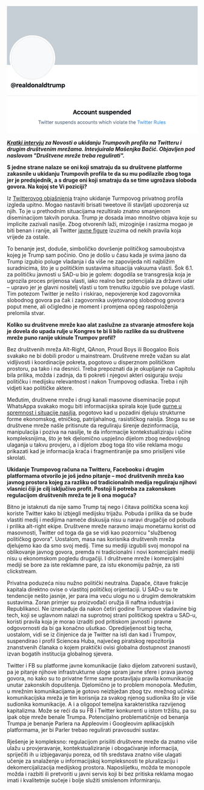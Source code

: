 <!--
.. title: O Twitterovom suspendiranju Trumpovog profila
.. layout: post
.. date: 15-01-21 09:00:00 UTC
.. previewimage: /images/trump_suspended.jpg
.. description: Kratki intervju s Tomislavom Medakom za Novosti o ukidanju Trumpovih profila na Twitteru i drugim društvenim mrežama.
-->

![](/images/trump_suspended.png)

***[Kratki intervju](https://www.portalnovosti.com/tomislav-medak-drustvene-mreze-treba-regulirati) za Novosti o ukidanju Trumpovih profila na Twitteru i drugim društvenim mrežama. Intevjuirala Mašenjka Bačić. Objavljen pod naslovom "Društvene mreže treba regulirati".***

**S jedne strane nalaze se oni koji smatraju da su društvene platforme zakasnile u ukidanju Trumpovih profila te da su mu podilazile zbog toga jer je predsjednik, a s druge oni koji smatraju da se time ugrožava sloboda govora. Na kojoj ste Vi poziciji?**

Iz [Twitterovog objašnjenja](https://blog.twitter.com/en_us/topics/company/2020/suspension.html) trajno ukidanje Turmpovog privatnog profila izgleda upitno. Mogao nastaviti brisati tweetove ili stavljati upozorenja uz njih. To je u prethodnim situacijama rezultiralo znatno smanjenom diseminacijom takvih poruka. Trump je dosada imao mnoštvo objava koje su implicite zazivali nasilje. Zbog otvorenih laži, mizoginije i rasizma mogao je biti benan i ranije, ali Twitter [javne figure](https://blog.twitter.com/en_us/topics/company/2019/worldleaders2019.html) izuzima od nekih pravila koja vrijede za ostale.

To benanje jest, doduše, simboličko dovršenje političkog samoubojstva kojeg je Trump sam počinio. Ono je došlo u času kada je svima jasno da Trump izgubio poluge vladanja i da više ne zapovijeda niti najbližim suradnicima, što je u političkim sustavima situacija vakuuma vlasti. Šok 6.1. za političku javnosti u SAD-u bio je golem: dogodila se transgresija koja je ugrozila proces prijenosa vlasti, iako realno bez potencijala za državni udar – upravo jer je glavni nositelj vlasti u tom trenutku izgubio sve poluge vlasti. Tim potezom Twitter je nešto i riskirao, nepovjerenje kod zagovornika slobodnog govora pa čak i zagovornika uvjetovanog slobodnog govora poput mene, ali očigledno je moment i promjena općeg raspoloženja prelomila stvar.

**Koliko su društvene mreže kao alat zaslužne za stvaranje atmosfere koja je dovela do upada rulje u Kongres te bi li bilo razlike da su društvene mreže puno ranije ukinule Trumpov profil?**

Bez društvenih mreža Alt-Right, QAnon, Proud Boys ili Boogaloo Bois svakako ne bi dobili prodor u mainstream. Društvene mreže važan su alat vidljivosti i koordinacije pokreta, pogotovo u disperznom političkom prostoru, pa tako i na desnici. Treba prepoznati da je okupljanje na Capitolu bila prilika, možda i zadnja, da ti pokreti i njegovi akteri osiguraju svoju političku i medijsku relevantnost i nakon Trumpovog odlaska. Treba i njih vidjeti kao političke aktere.

Međutim, društvene mreže i drugi kanali masovne diseminacije poput WhatsAppa svakako mogu biti informacijska spirala koje ljude [gurne u spremnost i situacije nasilja](https://www.bellingcat.com/news/2021/01/08/the-journey-of-ashli-babbitt/), pogotovo kad u pozadini djeluju strukturne forme ekonomskog, etničkog, patrijahalnog, rasističkog naislja. Stoga su se društvene mreže našle pritisnute da reguliraju širenje dezinformacija, manipulacija i poziva na nasilje, te da informacije kontekstualiziraju i učine kompleksnijima, što je tek djelomično uspješno dijelom zbog nedovoljnog ulaganja u takvu provjeru, a i dijelom zbog toga što više reklama mogu prikazati kad je informacija kraća i fragmentiranije pa smo prisiljeni više skrolati.

**Ukidanje Trumpovog računa na Twitteru, Facebooku i drugim platformama otvorilo je još jedno pitanje – moć društvenih mreža kao javnog prostora kojeg za razliku od tradicionalnih medija reguliraju njihovi vlasnici čiji je cilj isključivo profit. Postoji li potreba za zakonskom regulacijom društvenih mreža te je li ona moguća?**

Bitno je istaknuti da nije samo Trump taj nego i čitava politička scena koji koriste Twitter kako bi izbjegli medijsku trijažu. Pobuda i prilika da se bude vlastiti medij i medijima nameće diskusija nisu u naravi drugačije od pobuda i prilika alt-right ekipe. Društvene mreže naravno imaju monetarnu korist od masovnosti, Twitter od toga da ga se vidi kao pozornicu "službenog političkog govora". Uostalom, masa nas korisnika društvenih mreža djelujemo kao da smo svoj medij. Time su mediji izgubili svoj monopol na oblikovanje javnog govora, premda ni tradicionalni i novi komercijalni mediji nisu u ekonomskom pogledu drugačiji. I društvene mreže i komercijalni mediji se bore za iste reklamne pare, za istu ekonomiju pažnje, za isti clickstream.

Privatna poduzeća nisu nužno politički neutralna. Dapače, čitave frakcije kapitala direktno ovise o vlastitoj političkoj orijentaciji. U SAD-u su te tendencije nešto jasnije, jer para ima veću ulogu no u drugim demokratskim sustavima. Zoran primjer su proizvođači oružja ili naftna industrija i Republikanci. Ne iznenađuje da nakon četiri godine Trumpove vladavine big tech, koji se uglavnom nalazi na suprotnoj strani političkog spektra u SAD-u, koristi pravila koja je morao izraditi pod pritiskom javnosti i pravne odgovornosti da bi ga konačno ušutkao. Opredijeljenost big techa, uostalom, vidi se iz činjenice da je Twitter na isti dan kad i Trumpov, suspendirao i profil Sciencea Huba, najvećeg piratskog repozitorija znanstvenih članaka o kojem praktički ovisi globalna dostupnost znanosti izvan bogatih institucija globalnog sjevera.

Twitter i FB su platforme javne komunikacije (iako dijelom zatvoreni sustavi), pa je pitanje njihove infrastrukturne uloge spram javne sfere i prava javnog govora, no kako su to privatne firme same postavljaju pravila komunikacije unutar zakonskih dopuštenja. Djelomično je to problem monopola. Međutim, u mrežnim komunikacijama je gotovo neizbježan zbog tzv. mrežnog učinka: komunikacijska mreža je tim korisnija za svakog njenog sudionika što je više sudionika komunikacije. A i a oligopol temeljna karakteristika razvijenog kapitalizma. Može se reći da su FB i Twitter konkurenti u istom tržištu, pa su ipak obje mreže benale Trumpa. Potencijalno problematičnije od benanja Trumpa je benanje Parlera na Appleovim i Googleovim aplikacijskih platformama, jer bi Parler trebao regulirati pravosudni sustav.

Rješenje je kompleksno: regulacijom prisiliti društvene mreže da znatno više ulažu u provjeravanje, kontekstualiziranje i obogaćivanje informacija, spriječiti ih u izbjegavanju poreza, od tih sredstava znatno više ulagati učenje za snalaženje u informacijskoj kompleksnosti te pluralizaciju i dekomercijalizacija medijskog prostora. Naposlijetku, možda te monopole možda i razbiti ili pretvoriti u javni servis koji bi bez pritiska reklama mogao imati i kvalitetnije sučeje i bolje služiti smislenom informiranju.
